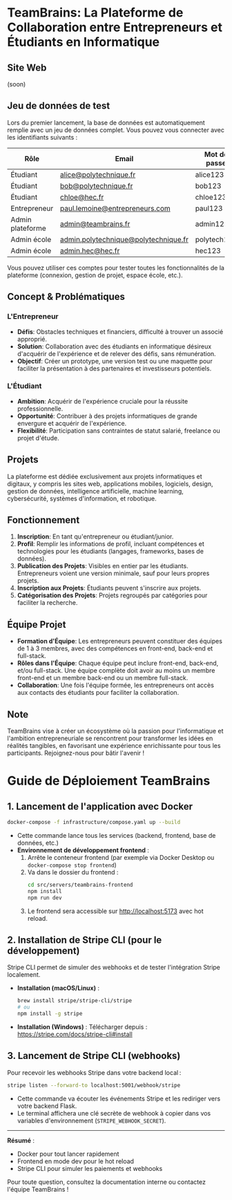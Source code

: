 # TeamBrains: La Plateforme de Collaboration entre Entrepreneurs et Étudiants en Informatique

## Site Web
(soon)

## Jeu de données de test

Lors du premier lancement, la base de données est automatiquement remplie avec un jeu de données complet. Vous pouvez vous connecter avec les identifiants suivants :

| Rôle              | Email                                 | Mot de passe    |
|-------------------|---------------------------------------|-----------------|
| Étudiant          | alice@polytechnique.fr                | alice123        |
| Étudiant          | bob@polytechnique.fr                  | bob123          |
| Étudiant          | chloe@hec.fr                          | chloe123        |
| Entrepreneur      | paul.lemoine@entrepreneurs.com        | paul123         |
| Admin plateforme  | admin@teambrains.fr                   | admin123        |
| Admin école       | admin.polytechnique@polytechnique.fr  | polytech123     |
| Admin école       | admin.hec@hec.fr                      | hec123          |

Vous pouvez utiliser ces comptes pour tester toutes les fonctionnalités de la plateforme (connexion, gestion de projet, espace école, etc.).

## Concept & Problématiques
### L'Entrepreneur
- **Défis**: Obstacles techniques et financiers, difficulté à trouver un associé approprié.
- **Solution**: Collaboration avec des étudiants en informatique désireux d'acquérir de l'expérience et de relever des défis, sans rémunération.
- **Objectif**: Créer un prototype, une version test ou une maquette pour faciliter la présentation à des partenaires et investisseurs potentiels.

### L'Étudiant
- **Ambition**: Acquérir de l'expérience cruciale pour la réussite professionnelle.
- **Opportunité**: Contribuer à des projets informatiques de grande envergure et acquérir de l'expérience.
- **Flexibilité**: Participation sans contraintes de statut salarié, freelance ou projet d'étude.

## Projets
La plateforme est dédiée exclusivement aux projets informatiques et digitaux, y compris les sites web, applications mobiles, logiciels, design, gestion de données, intelligence artificielle, machine learning, cybersécurité, systèmes d'information, et robotique.

## Fonctionnement
1. **Inscription**: En tant qu'entrepreneur ou étudiant/junior.
2. **Profil**: Remplir les informations de profil, incluant compétences et technologies pour les étudiants (langages, frameworks, bases de données).
3. **Publication des Projets**: Visibles en entier par les étudiants. Entrepreneurs voient une version minimale, sauf pour leurs propres projets.
4. **Inscription aux Projets**: Étudiants peuvent s'inscrire aux projets.
5. **Catégorisation des Projets**: Projets regroupés par catégories pour faciliter la recherche.

## Équipe Projet
- **Formation d'Équipe**: Les entrepreneurs peuvent constituer des équipes de 1 à 3 membres, avec des compétences en front-end, back-end et full-stack.
- **Rôles dans l'Équipe**: Chaque équipe peut inclure front-end, back-end, et/ou full-stack. Une équipe complète doit avoir au moins un membre front-end et un membre back-end ou un membre full-stack.
- **Collaboration**: Une fois l'équipe formée, les entrepreneurs ont accès aux contacts des étudiants pour faciliter la collaboration.

## Note
TeamBrains vise à créer un écosystème où la passion pour l'informatique et l'ambition entrepreneuriale se rencontrent pour transformer les idées en réalités tangibles, en favorisant une expérience enrichissante pour tous les participants. Rejoignez-nous pour bâtir l'avenir !

# Guide de Déploiement TeamBrains

## 1. Lancement de l'application avec Docker

```bash
docker-compose -f infrastructure/compose.yaml up --build
```

- Cette commande lance tous les services (backend, frontend, base de données, etc.)
- **Environnement de développement frontend** :
  1. Arrête le conteneur frontend (par exemple via Docker Desktop ou `docker-compose stop frontend`)
  2. Va dans le dossier du frontend :
     ```bash
     cd src/servers/teambrains-frontend
     npm install
     npm run dev
     ```
  3. Le frontend sera accessible sur [http://localhost:5173](http://localhost:5173) avec hot reload.

## 2. Installation de Stripe CLI (pour le développement)

Stripe CLI permet de simuler des webhooks et de tester l'intégration Stripe localement.

- **Installation (macOS/Linux)** :
  ```bash
  brew install stripe/stripe-cli/stripe
  # ou
  npm install -g stripe
  ```
- **Installation (Windows)** :
  Télécharger depuis : https://stripe.com/docs/stripe-cli#install

## 3. Lancement de Stripe CLI (webhooks)

Pour recevoir les webhooks Stripe dans votre backend local :

```bash
stripe listen --forward-to localhost:5001/webhook/stripe
```

- Cette commande va écouter les événements Stripe et les rediriger vers votre backend Flask.
- Le terminal affichera une clé secrète de webhook à copier dans vos variables d'environnement (`STRIPE_WEBHOOK_SECRET`).

---

**Résumé** :
- Docker pour tout lancer rapidement
- Frontend en mode dev pour le hot reload
- Stripe CLI pour simuler les paiements et webhooks

Pour toute question, consultez la documentation interne ou contactez l'équipe TeamBrains !
